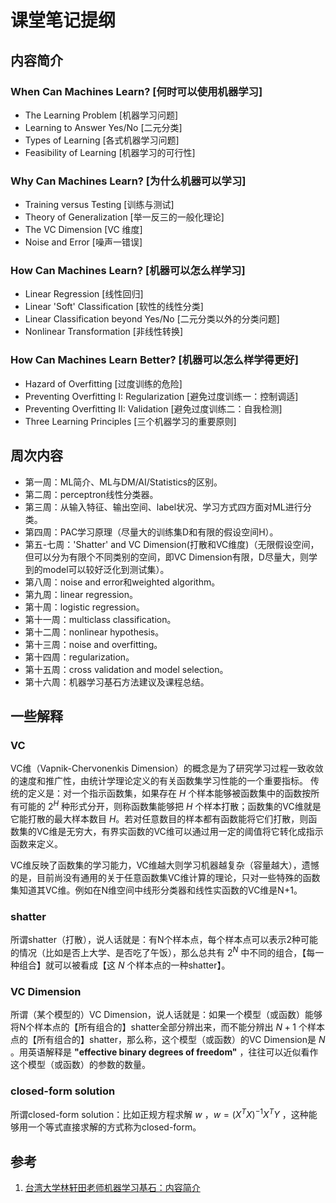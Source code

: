 # 课堂笔记提纲

## 内容简介

### When Can Machines Learn? [何时可以使用机器学习]

- The Learning Problem [机器学习问题]
- Learning to Answer Yes/No [二元分类]
- Types of Learning [各式机器学习问题]
- Feasibility of Learning [机器学习的可行性]

### Why Can Machines Learn? [为什么机器可以学习]

- Training versus Testing [训练与测试]
- Theory of Generalization [举一反三的一般化理论]
- The VC Dimension [VC 维度]
- Noise and Error [噪声一错误]

### How Can Machines Learn? [机器可以怎么样学习]

- Linear Regression [线性回归]
- Linear 'Soft' Classification [软性的线性分类]
- Linear Classification beyond Yes/No [二元分类以外的分类问题]
- Nonlinear Transformation [非线性转换]

### How Can Machines Learn Better? [机器可以怎么样学得更好]

- Hazard of Overfitting [过度训练的危险]
- Preventing Overfitting I: Regularization [避免过度训练一：控制调适]
- Preventing Overfitting II: Validation [避免过度训练二：自我检测]
- Three Learning Principles [三个机器学习的重要原则]

## 周次内容

- 第一周：ML简介、ML与DM/AI/Statistics的区别。
- 第二周：perceptron线性分类器。
- 第三周：从输入特征、输出空间、label状况、学习方式四方面对ML进行分类。
- 第四周：PAC学习原理（尽量大的训练集D和有限的假设空间H）。
- 第五-七周：'Shatter' and VC Dimension(打散和VC维度)（无限假设空间，但可以分为有限个不同类别的空间，即VC Dimension有限，D尽量大，则学到的model可以较好泛化到测试集）。
- 第八周：noise and error和weighted algorithm。
- 第九周：linear regression。
- 第十周：logistic regression。
- 第十一周：multiclass classification。
- 第十二周：nonlinear hypothesis。
- 第十三周：noise and overfitting。
- 第十四周：regularization。
- 第十五周：cross validation and model selection。
- 第十六周：机器学习基石方法建议及课程总结。

## 一些解释

### VC

VC维（Vapnik-Chervonenkis Dimension）的概念是为了研究学习过程一致收敛的速度和推广性，由统计学理论定义的有关函数集学习性能的一个重要指标。
传统的定义是：对一个指示函数集，如果存在 ${H}$ 个样本能够被函数集中的函数按所有可能的 ${2^H}$ 种形式分开，则称函数集能够把 ${H}$ 个样本打散；函数集的VC维就是它能打散的最大样本数目 ${H}$。若对任意数目的样本都有函数能将它们打散，则函数集的VC维是无穷大，有界实函数的VC维可以通过用一定的阈值将它转化成指示函数来定义。

VC维反映了函数集的学习能力，VC维越大则学习机器越复杂（容量越大），遗憾的是，目前尚没有通用的关于任意函数集VC维计算的理论，只对一些特殊的函数集知道其VC维。例如在N维空间中线形分类器和线性实函数的VC维是N+1。

### shatter

所谓shatter（打散），说人话就是：有N个样本点，每个样本点可以表示2种可能的情况（比如是否上大学、是否吃了午饭），那么总共有 ${2^{N}}$ 中不同的组合，【每一种组合】就可以被看成【这 ${N}$ 个样本点的一种shatter】。

### VC Dimension

所谓（某个模型的）VC Dimension，说人话就是：如果一个模型（或函数）能够将N个样本点的【所有组合的】shatter全部分辨出来，而不能分辨出 ${N+1}$ 个样本点的【所有组合的】shatter，那么称，这个模型（或函数）的VC Dimension是 ${N}$ 。用英语解释是 **"effective binary degrees of freedom"** ，往往可以近似看作这个模型（或函数）的参数的数量。

### closed-form solution

所谓closed-form solution：比如正规方程求解 ${w}$ ，${w = (X^TX)^{-1}X^T Y}$ ，这种能够用一个等式直接求解的方式称为closed-form。

## 参考

1. [台湾大学林轩田老师机器学习基石：内容简介](http://blog.csdn.net/mmc2015/article/details/50689626)